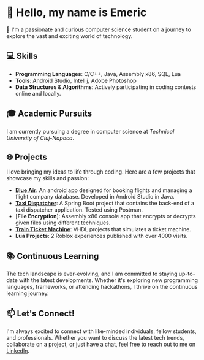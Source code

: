 
# 👋 Hello, my name is Emeric


🚀 I'm a passionate and curious computer science student on a journey to explore the vast and exciting world of technology.

## 💻 Skills
- **Programming Languages**: C/C++, Java, Assembly x86, SQL, Lua
- **Tools**: Android Studio, Intellij, Adobe Photoshop
- **Data Structures & Algorithms**: Actively participating in coding contests online and locally.
## 🎓 Academic Pursuits
I am currently pursuing a degree in computer science at *Technical University of Cluj-Napoca*. 

## 🌐 Projects
I love bringing my ideas to life through coding. Here are a few projects that showcase my skills and passion:

- [**Blue Air**](https://github.com/Dewva/BlueAir_): An android app designed for booking flights and managing a flight company database. Developed in Android Studio in Java.
- [**Taxi Dispatcher**](https://github.com/Dewva/TaxiDispatcher): A Spring Boot project that contains the back-end of a taxi dispatcher application. Tested using Postman.
- [**File Encryption**]: Assembly x86 console app that encrypts or decrypts given files using different techniques.
- [**Train Ticket Machine**](https://github.com/LoredanaBln/Automat_bilete_de_tren_PSN): VHDL projects that simulates a ticket machine.
- **Lua Projects**: 2 Roblox experiences published with over 4000 visits.

## 📚 Continuous Learning
The tech landscape is ever-evolving, and I am committed to staying up-to-date with the latest developments. Whether it's exploring new programming languages, frameworks, or attending hackathons, I thrive on the continuous learning journey.

## 📫 Let's Connect!
I'm always excited to connect with like-minded individuals, fellow students, and professionals. Whether you want to discuss the latest tech trends, collaborate on a project, or just have a chat, feel free to reach out to me on [LinkedIn](https://www.linkedin.com/in/emeric-arthur-bartha-183a14280/).



